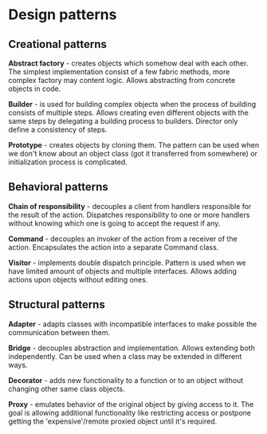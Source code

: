 # Design patterns #


## Creational patterns ## 

**Abstract factory** - creates objects which somehow deal with each other. 
The simplest implementation consist of a few fabric methods, more complex factory
may content logic. Allows abstracting from concrete objects in code.

**Builder** - is used for building complex objects when the process of building consists 
of multiple steps. Allows creating even different objects with the same steps by 
delegating a building process to builders. Director only define a consistency of steps.

**Prototype** - creates objects by cloning them. The pattern can be used when we don't 
know about an object class (got it transferred from somewhere) or initialization 
process is complicated.


## Behavioral patterns ##

**Chain of responsibility** - decouples a client from handlers responsible for the 
result of the action. Dispatches responsibility to one or more handlers without knowing
which one is going to accept the request if any.

**Command** - decouples an invoker of the action from a receiver of the action. 
Encapsulates the action into a separate Command class. 

**Visitor** - implements double dispatch principle. Pattern is used when we have limited 
 amount of objects and multiple interfaces. Allows adding actions upon objects without
editing ones.


## Structural patterns ##

**Adapter** - adapts classes with incompatible interfaces to make possible the 
communication between them.

**Bridge** - decouples abstraction and implementation. Allows extending both 
independently. Can be used when a class may be extended in different ways.

**Decorator** - adds new functionality to a function or to an object without changing 
other same class objects.

**Proxy** - emulates behavior of the original object by giving access to it. The goal
is allowing additional functionality like restricting access or postpone getting the 
'expensive'/remote proxied object until it's required.